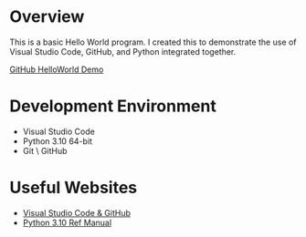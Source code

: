 # Overview

This is a basic Hello World program. I created this to demonstrate the use of Visual Studio Code, GitHub, and Python integrated together.

[GitHub HelloWorld Demo](https://youtu.be/aOnIi5yMcK0)

# Development Environment

* Visual Studio Code
* Python 3.10 64-bit
* Git \ GitHub

# Useful Websites

* [Visual Studio Code & GitHub](https://code.visualstudio.com/docs/editor/versioncontrol)
* [Python 3.10 Ref Manual](https://docs.python.org/3.10/)